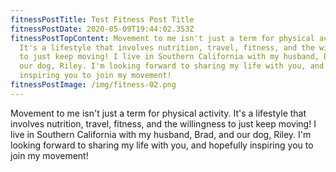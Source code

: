 ```yaml
---
fitnessPostTitle: Test Fitness Post Title
fitnessPostDate: 2020-05-09T19:44:02.353Z
fitnessPostTopContent: Movement to me isn't just a term for physical activity.
  It's a lifestyle that involves nutrition, travel, fitness, and the willingness
  to just keep moving! I live in Southern California with my husband, Brad, and
  our dog, Riley. I'm looking forward to sharing my life with you, and hopefully
  inspiring you to join my movement!
fitnessPostImage: /img/fitness-02.png
---
```

Movement to me isn't just a term for physical activity. It's a lifestyle that involves nutrition, travel, fitness, and the willingness to just keep moving! I live in Southern California with my husband, Brad, and our dog, Riley. I'm looking forward to sharing my life with you, and hopefully inspiring you to join my movement!